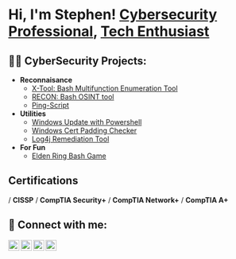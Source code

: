 <h1>Hi, I'm Stephen! <a href="https://www.linkedin.com/in/stephen-danzey/">Cybersecurity Professional</a>, <a href="https://danzeysolutions.com">Tech Enthusiast</a></h1>

<h2>👨‍💻 CyberSecurity Projects:</h2>

- <b>Reconnaisance</b>
  - [X-Tool: Bash Multifunction Enumeration Tool](https://github.com/OtisSymbos/X-Tool])
  - [RECON: Bash OSINT tool](https://github.com/OtisSymbos/RECON])
  - [Ping-Script](https://github.com/OtisSymbos/Ping-Script])
- <b>Utilities</b>
  - [Windows Update with Powershell](https://github.com/OtisSymbos/WindowsUpdate-Powershell])
  - [Windows Cert Padding Checker](https://github.com/OtisSymbos/CVE-2013-3900-WinTrustVerify)
  - [Log4j Remediation Tool](https://github.com/OtisSymbos/CVE-2021-44228-Log4Shell-])
- <b>For Fun</b>
  - [Elden Ring Bash Game](https://github.com/OtisSymbos/eldenring])

 <h2>Certifications</h2>
   / <b>CISSP</b>
   / <b>CompTIA Security+</b>
   / <b>CompTIA Network+</b>
   / <b>CompTIA A+</b>


<h2> 🤳 Connect with me:</h2>

[<img align="left" alt="JoshMadakor | YouTube" width="22px" src="https://cdn.jsdelivr.net/npm/simple-icons@v3/icons/youtube.svg" />][youtube]
[<img align="left" alt="JoshMadakor | Twitter" width="22px" src="https://cdn.jsdelivr.net/npm/simple-icons@v3/icons/twitter.svg" />][twitter]
[<img align="left" alt="JoshMadakor | LinkedIn" width="22px" src="https://cdn.jsdelivr.net/npm/simple-icons@v3/icons/linkedin.svg" />][linkedin]
[<img align="left" alt="JoshMadakor | Instagram" width="22px" src="https://cdn.jsdelivr.net/npm/simple-icons@v3/icons/instagram.svg" />][instagram]

[twitter]: https://twitter.com/
[youtube]: https://www.youtube.com/c/
[instagram]: https://www.instagram.com/miller_guy_life/
[linkedin]: https://linkedin.com/in/stephen-danzey

<!--
**joshmadakor1/joshmadakor1** is a ✨ _special_ ✨ repository because its `README.md` (this file) appears on your GitHub profile.

Here are some ideas to get you started:

- 🔭 I’m currently working on ...
- 🌱 I’m currently learning ...
- 👯 I’m looking to collaborate on ...
- 🤔 I’m looking for help with ...
- 💬 Ask me about ...
- 📫 How to reach me: ...
- 😄 Pronouns: ...
- ⚡ Fun fact: ...
-->
